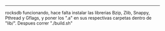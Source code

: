----
rocksdb funcionando, hace falta instalar las librerias Bzip, Zlib, Snappy, Pthread y Gflags, y poner los ".a" en sus respectivas carpetas dentro de "lib/". Despues correr "./build.sh"
